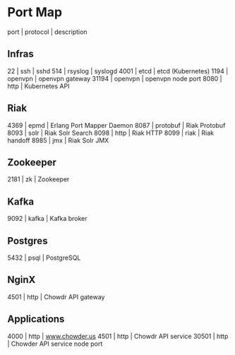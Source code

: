 # Port Map

port | protocol | description
## Infras
22 | ssh | sshd
514 | rsyslog | syslogd
4001 | etcd | etcd (Kubernetes)
1194 | openvpn | openvpn gateway
31194 | openvpn | openvpn node port
8080 | http | Kubernetes API
## Riak
4369 | epmd | Erlang Port Mapper Daemon
8087 | protobuf | Riak Protobuf
8093 | solr | Riak Solr Search
8098 | http | Riak HTTP
8099 | riak | Riak handoff
8985 | jmx | Riak Solr JMX
## Zookeeper
2181 | zk | Zookeeper
## Kafka
9092 | kafka | Kafka broker
## Postgres
5432 | psql | PostgreSQL
## NginX
4501 | http | Chowdr API gateway
## Applications
4000 | http | www.chowder.us
4501 | http | Chowdr API service
30501 | http | Chowder API service node port
